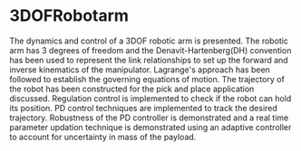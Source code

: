 # 3DOFRobotarm
The dynamics and control of a 3DOF robotic arm is presented. The robotic arm has 3 degrees of freedom and the Denavit-Hartenberg(DH) convention has been used to represent the link relationships to set up the forward and inverse kinematics of the manipulator. Lagrange's approach has been followed to establish the governing equations of motion. The trajectory of the robot has been constructed for the pick and place application discussed. Regulation control is implemented to check if the robot can hold its position. PD control techniques are implemented to track the desired trajectory. Robustness of the PD controller is demonstrated and a real time parameter updation technique is demonstrated using an adaptive controller to account for uncertainty in mass of the payload.
